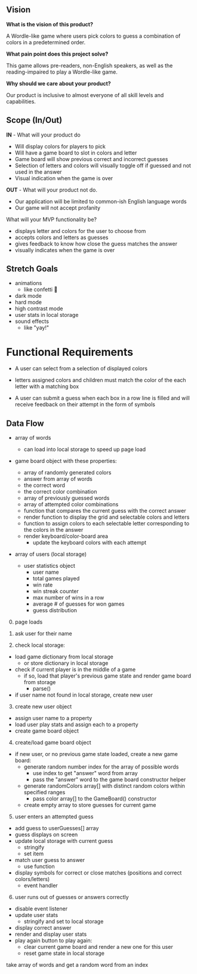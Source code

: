 
## Vision

**What is the vision of this product?**

A Wordle-like game where users pick colors to guess a combination of colors in a predetermined order.

**What pain point does this project solve?**

This game allows pre-readers, non-English speakers, as well as the reading-impaired to play a Wordle-like game.

**Why should we care about your product?**

Our product is inclusive to almost everyone of all skill levels and capabilities.

## Scope (In/Out)

**IN** - What will your product do
  - Will display colors for players to pick
  - Will have a game board to slot in colors and letter
  - Game board will show previous correct and incorrect guesses
  - Selection of letters and colors will visually toggle off if guessed and not used in the answer
  - Visual indication when the game is over

**OUT** - What will your product not do.
  - Our application will be limited to common-ish English language words
  - Our game will not accept profanity

What will your MVP functionality be?

- displays letter and colors for the user to choose from
- accepts colors and letters as guesses
- gives feedback to know how close the guess matches the answer
- visually indicates when the game is over


## Stretch Goals ##

- animations
  - like confetti 🎊
- dark mode
- hard mode
- high contrast mode
- user stats in local storage
- sound effects
  - like "yay!"

# Functional Requirements

- A user can select from a selection of displayed colors

- letters assigned colors and children must match the color of the each letter with a matching box

- A user can submit a guess when each box in a row line is filled and will receive feedback on their attempt in the form of symbols

## Data Flow

- array of words
  - can load into local storage to speed up page load

- game board object with these properties:
  - array of randomly generated colors
  - answer from array of words
  - the correct word
  - the correct color combination
  - array of previously guessed words
  - array of attempted color combinations
  - function that compares the current guess with the correct answer
  - render function to display the grid and selectable colors and letters
  - function to assign colors to each selectable letter corresponding to the colors in the answer
  - render keyboard/color-board area
    - update the keyboard colors with each attempt

- array of users (local storage)
  - user statistics object
    - user name
    - total games played
    - win rate
    - win streak counter
    - max number of wins in a row
    - average # of guesses for won games
    - guess distribution
  
0. page loads

1. ask user for their name

2. check local storage:
  - load game dictionary from local storage
    - or store dictionary in local storage
  - check if current player is in the middle of a game
    - if so, load that player's previous game state and render game board from storage
      - parse()
  - if user name not found in local storage, create new user

3. create new user object
 - assign user name to a property
 - load user play stats and assign each to a property
 - create game board object

4. create/load game board object
  - if new user, or no previous game state loaded, create a new game board:
    - generate random number index for the array of possible words
      - use index to get "answer" word from array
      - pass the "answer" word to the game board constructor helper
    - generate randomColors array[] with distinct random colors within specified ranges
      - pass color array[] to the GameBoard() constructor
    - create empty array to store guesses for current game
  
5. user enters an attempted guess
  - add guess to userGuesses[] array
  - guess displays on screen
  - update local storage with current guess
    - stringify
    - set item
  - match user guess to answer
    - use function
  - display symbols for correct or close matches (positions and correct colors/letters)
    - event handler

6. user runs out of guesses or answers correctly
  - disable event listener
  - update user stats
    - stringify and set to local storage
  - display correct answer
  - render and display user stats
  - play again button to play again:
    - clear current game board and render a new one for this user
    - reset game state in local storage

 take array of words and get a random word from an index
